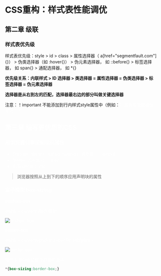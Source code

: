 # CSS重构：样式表性能调优

## 第二章 级联

### 样式表优先级

样式表优先级：style > id > class > 属性选择器（ a[href="segmentfault.com"]{}） > 伪类选择器（如 :hover{}） > 伪元素选择器， 如 ::before{} >  标签选择器， 如 span{}   > 通配选择器， 如 *{}

**优先级关系：内联样式 > ID 选择器 > 类选择器 = 属性选择器 = 伪类选择器 > 标签选择器 = 伪元素选择器**

**选择器是从右到左的匹配，选择器最右边的部分叫做关键选择器**

注意：！important 不能添加到行内样式style属性中（例如：<a herf="/" style="color: #fff !important ;"/>）这种写法是错误写法！！



## 第三章 编写更优质的CSS

### 用浏览器引擎前缀组织属性

- Chrome（Blink）、safari（webkit）浏览器 ： -webkit-
- firefox（Gecko）：-moz-
- IE(Trident)：-ms-

> 浏览器按照从上到下的顺序应用声明块的属性



### 盒子模型 box-sizing

**content-box**

width = content (横向相关)

![content-box](https://img-blog.csdn.net/20180817173647734?watermark/2/text/aHR0cHM6Ly9ibG9nLmNzZG4ubmV0L3FxXzI3MDY0NTU5/font/5a6L5L2T/fontsize/400/fill/I0JBQkFCMA==/dissolve/70)



**border-box**

width = content+padding+border (横向相关)

![border-box](https://img-blog.csdn.net/20180817173700740?watermark/2/text/aHR0cHM6Ly9ibG9nLmNzZG4ubmV0L3FxXzI3MDY0NTU5/font/5a6L5L2T/fontsize/400/fill/I0JBQkFCMA==/dissolve/70)

常用下语句规范整个页面的盒子

```css
*{box-sizing:border-box;}
```